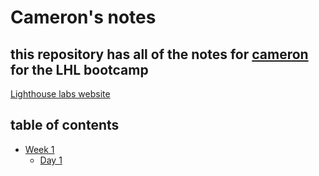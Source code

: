 # Cameron's notes
## this repository has all of the notes for [cameron](https://github.com/OneJuicyDoor) for the LHL bootcamp
[Lighthouse labs website](https://www.lighthouselabs.ca/)

## table of contents
* [Week 1](/Week_1)
  * [Day 1](/Week_1/Day_1)